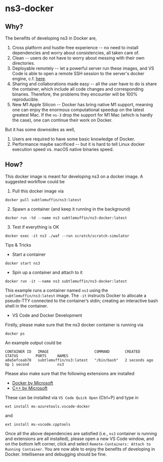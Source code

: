 # ns3-docker

## Why?

The benefits of developing ns3 in Docker are,

1. Cross platform and hustle-free experience -- no need to install dependencies and worry about consistencies, all taken care of.
2. Clean -- users do not have to worry about messing with their own directories.
3. Deployable remotely -- let a powerful server run these images, and VS Code is able to open a remote SSH session to the server's docker engine, c.f. [here](https://code.visualstudio.com/docs/containers/ssh).
4. Sharing and collaborations made easy -- all the user have to do is share the container, which include all code changes and corresponding binaries. Therefore, the problems they encounter will be 100% reproducible.
5. New M1 Apple Silicon -- Docker has bring native M1 support, meaning one can enjoy the enormous computational speedup on the latest greatest Mac. If the `ns-3` drop the support for M1 Mac (which is hardly the case), one can continue their work on Docker.

But it has some downsides as well,

1. Users are required to have some basic knowledge of Docker.
2. Performance maybe sacrificed -- but it is hard to tell Linux docker execution speed vs. macOS native binaries speed.

## How?

This docker image is meant for developing ns3 on a docker image. A suggested workflow could be

1. Pull this docker image via
```shell
docker pull subtlemuffin/ns3:latest
```

2. Spawn a container (and keep it running in the background)
```
docker run -td --name ns3 subtlemuffin/ns3-docker:latest
```

3. Test if everything is OK
```shell
docker exec -it ns3 ./waf --run scratch/scratch-simulator
```


Tips & Tricks

* Start a container
```shell
docker start ns3
```

* Spin up a container and attach to it
```shell
docker run -it --name ns3 subtlemuffin/ns3-docker:latest
```

This example runs a container named `ns3` using the `subtlemuffin/ns3:latest` image. The `-it` instructs Docker to allocate a pseudo-TTY connected to the container’s stdin; creating an interactive bash shell in the container.

* VS Code and Docker Development

Firstly, please make sure that the ns3 docker container is running via
```shell
docker ps
```

An example output could be
```
CONTAINER ID   IMAGE                     COMMAND       CREATED         STATUS        PORTS     NAMES
a0a5efceab78   subtlemuffin/ns3:latest   "/bin/bash"   2 seconds ago   Up 1 second             ns3
```

Please also make sure that the following extensions are installed

* [Docker by Microsoft](https://marketplace.visualstudio.com/items?itemName=ms-azuretools.vscode-docker)
* [C++ by Microsoft](https://marketplace.visualstudio.com/items?itemName=ms-vscode.cpptools)


These can be installed via `VS Code Quick Open` (<key>Ctrl</key>+<key>P</key>) and type in
```
ext install ms-azuretools.vscode-docker
```
and
```
ext install ms-vscode.cpptools
```

Once all the above dependencies are satisfied (i.e., `ns3` container is running and extensions are all installed), please open a new VS Code window, and on the bottom left corner, click and select `Remote-Containers: Attach to Running Container`. You are now able to enjoy the benefits of developing in Docker. Intellisense and debugging should be fine.

